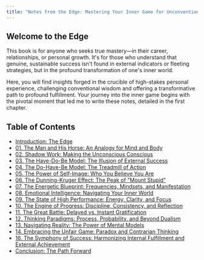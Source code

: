 ```yaml
---
title: "Notes from the Edge: Mastering Your Inner Game for Unconventional Success"
---
```


## Welcome to the Edge

This book is for anyone who seeks true mastery—in their career, relationships, or personal growth. It's for those who understand that genuine, sustainable success isn't found in external indicators or fleeting strategies, but in the profound transformation of one's inner world.

Here, you will find insights forged in the crucible of high-stakes personal experience, challenging conventional wisdom and offering a transformative path to profound fulfillment. Your journey into the inner game begins with the pivotal moment that led me to write these notes, detailed in the first chapter.

## Table of Contents

- [Introduction: The Edge](./docs/introduction-the-riders-quest-to-the-edge/)
- [01. The Man and His Horse: An Analogy for Mind and Body](./docs/01-the-man-and-his-horse/)
- [02. Shadow Work: Making the Unconscious Conscious](./docs/02-shadow-work/)
- [03. The Have-Do-Be Model: The Illusion of External Success](./docs/03-have-do-be-model/)
- [04. The Do-Have-Be Model: The Treadmill of Action](./docs/04-do-have-be-model/)
- [05. The Power of Self-Image: Who You Believe You Are](./docs/05-power-of-self-image/)
- [06. The Dunning-Kruger Effect: The Peak of "Mount Stupid"](./docs/06-dunning-kruger-effect/)
- [07. The Energetic Blueprint: Frequencies, Mindsets, and Manifestation](./docs/07-energetic-blueprint/)
- [08. Emotional Intelligence: Navigating Your Inner World](./docs/08-emotional-intelligence/)
- [09. The State of High Performance: Energy, Clarity, and Focus](./docs/09-state-of-high-performance/)
- [10. The Engine of Progress: Discipline, Consistency, and Reflection](./docs/10-engine-of-progress/)
- [11. The Great Battle: Delayed vs. Instant Gratification](./docs/11-delayed-vs-instant-gratification/)
- [12. Thinking Paradigms: Process, Probability, and Beyond Dualism](./docs/12-thinking-paradigms/)
- [13. Navigating Reality: The Power of Mental Models](./docs/13-navigating-reality/)
- [14. Embracing the Unfair Game: Paradox and Contrarian Thinking](./docs/14-embracing-the-unfair-game/)
- [16. The Symphony of Success: Harmonizing Internal Fulfillment and External Achievement](./docs/16-symphony-of-success/)
- [Conclusion: The Path Forward](./docs/conclusion-the-edge-of-transformation/)